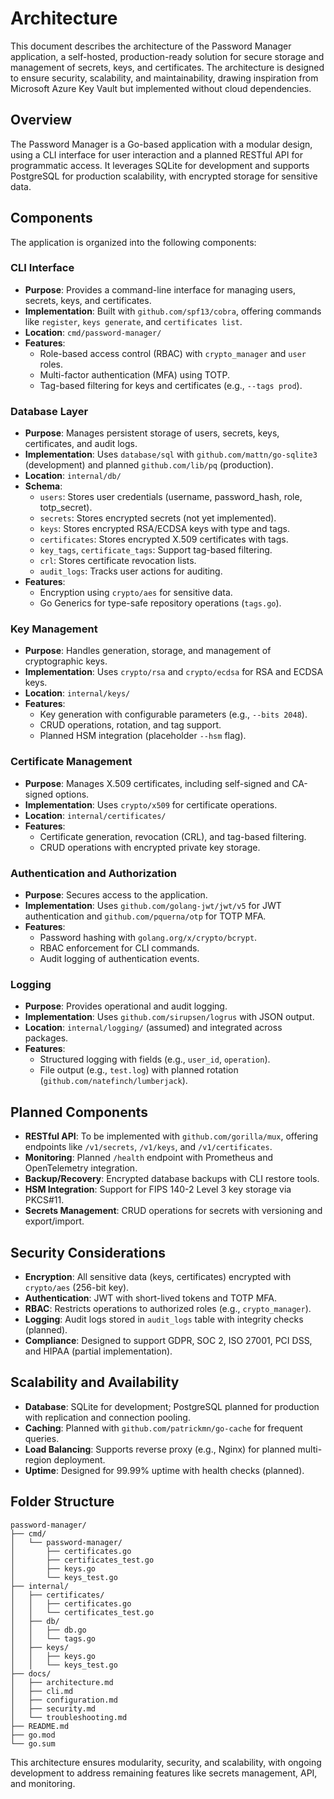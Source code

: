 # Architecture

This document describes the architecture of the Password Manager application, a self-hosted, production-ready solution for secure storage and management of secrets, keys, and certificates. The architecture is designed to ensure security, scalability, and maintainability, drawing inspiration from Microsoft Azure Key Vault but implemented without cloud dependencies.

## Overview
The Password Manager is a Go-based application with a modular design, using a CLI interface for user interaction and a planned RESTful API for programmatic access. It leverages SQLite for development and supports PostgreSQL for production scalability, with encrypted storage for sensitive data.

## Components
The application is organized into the following components:

### CLI Interface
- **Purpose**: Provides a command-line interface for managing users, secrets, keys, and certificates.
- **Implementation**: Built with `github.com/spf13/cobra`, offering commands like `register`, `keys generate`, and `certificates list`.
- **Location**: `cmd/password-manager/`
- **Features**:
  - Role-based access control (RBAC) with `crypto_manager` and `user` roles.
  - Multi-factor authentication (MFA) using TOTP.
  - Tag-based filtering for keys and certificates (e.g., `--tags prod`).

### Database Layer
- **Purpose**: Manages persistent storage of users, secrets, keys, certificates, and audit logs.
- **Implementation**: Uses `database/sql` with `github.com/mattn/go-sqlite3` (development) and planned `github.com/lib/pq` (production).
- **Location**: `internal/db/`
- **Schema**:
  - `users`: Stores user credentials (username, password_hash, role, totp_secret).
  - `secrets`: Stores encrypted secrets (not yet implemented).
  - `keys`: Stores encrypted RSA/ECDSA keys with type and tags.
  - `certificates`: Stores encrypted X.509 certificates with tags.
  - `key_tags`, `certificate_tags`: Support tag-based filtering.
  - `crl`: Stores certificate revocation lists.
  - `audit_logs`: Tracks user actions for auditing.
- **Features**:
  - Encryption using `crypto/aes` for sensitive data.
  - Go Generics for type-safe repository operations (`tags.go`).

### Key Management
- **Purpose**: Handles generation, storage, and management of cryptographic keys.
- **Implementation**: Uses `crypto/rsa` and `crypto/ecdsa` for RSA and ECDSA keys.
- **Location**: `internal/keys/`
- **Features**:
  - Key generation with configurable parameters (e.g., `--bits 2048`).
  - CRUD operations, rotation, and tag support.
  - Planned HSM integration (placeholder `--hsm` flag).

### Certificate Management
- **Purpose**: Manages X.509 certificates, including self-signed and CA-signed options.
- **Implementation**: Uses `crypto/x509` for certificate operations.
- **Location**: `internal/certificates/`
- **Features**:
  - Certificate generation, revocation (CRL), and tag-based filtering.
  - CRUD operations with encrypted private key storage.

### Authentication and Authorization
- **Purpose**: Secures access to the application.
- **Implementation**: Uses `github.com/golang-jwt/jwt/v5` for JWT authentication and `github.com/pquerna/otp` for TOTP MFA.
- **Features**:
  - Password hashing with `golang.org/x/crypto/bcrypt`.
  - RBAC enforcement for CLI commands.
  - Audit logging of authentication events.

### Logging
- **Purpose**: Provides operational and audit logging.
- **Implementation**: Uses `github.com/sirupsen/logrus` with JSON output.
- **Location**: `internal/logging/` (assumed) and integrated across packages.
- **Features**:
  - Structured logging with fields (e.g., `user_id`, `operation`).
  - File output (e.g., `test.log`) with planned rotation (`github.com/natefinch/lumberjack`).

## Planned Components
- **RESTful API**: To be implemented with `github.com/gorilla/mux`, offering endpoints like `/v1/secrets`, `/v1/keys`, and `/v1/certificates`.
- **Monitoring**: Planned `/health` endpoint with Prometheus and OpenTelemetry integration.
- **Backup/Recovery**: Encrypted database backups with CLI restore tools.
- **HSM Integration**: Support for FIPS 140-2 Level 3 key storage via PKCS#11.
- **Secrets Management**: CRUD operations for secrets with versioning and export/import.

## Security Considerations
- **Encryption**: All sensitive data (keys, certificates) encrypted with `crypto/aes` (256-bit key).
- **Authentication**: JWT with short-lived tokens and TOTP MFA.
- **RBAC**: Restricts operations to authorized roles (e.g., `crypto_manager`).
- **Logging**: Audit logs stored in `audit_logs` table with integrity checks (planned).
- **Compliance**: Designed to support GDPR, SOC 2, ISO 27001, PCI DSS, and HIPAA (partial implementation).

## Scalability and Availability
- **Database**: SQLite for development; PostgreSQL planned for production with replication and connection pooling.
- **Caching**: Planned with `github.com/patrickmn/go-cache` for frequent queries.
- **Load Balancing**: Supports reverse proxy (e.g., Nginx) for planned multi-region deployment.
- **Uptime**: Designed for 99.99% uptime with health checks (planned).

## Folder Structure
```plaintext
password-manager/
├── cmd/
│   └── password-manager/
│       ├── certificates.go
│       ├── certificates_test.go
│       ├── keys.go
│       └── keys_test.go
├── internal/
│   ├── certificates/
│   │   ├── certificates.go
│   │   └── certificates_test.go
│   ├── db/
│   │   ├── db.go
│   │   └── tags.go
│   ├── keys/
│   │   ├── keys.go
│   │   └── keys_test.go
├── docs/
│   ├── architecture.md
│   ├── cli.md
│   ├── configuration.md
│   ├── security.md
│   └── troubleshooting.md
├── README.md
├── go.mod
└── go.sum
```

This architecture ensures modularity, security, and scalability, with ongoing development to address remaining features like secrets management, API, and monitoring.